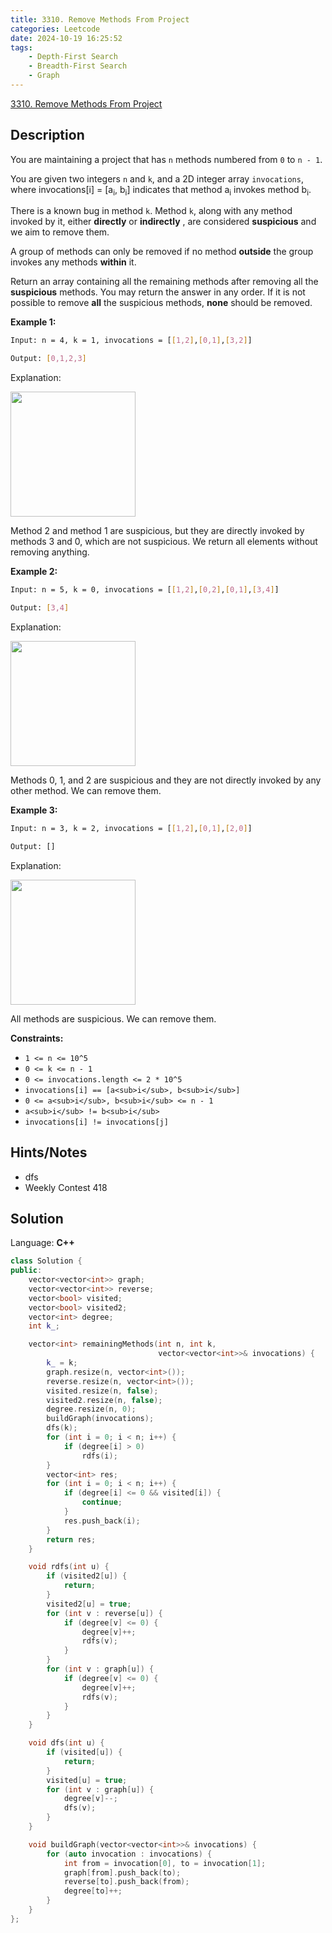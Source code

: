 ```yaml
---
title: 3310. Remove Methods From Project
categories: Leetcode
date: 2024-10-19 16:25:52
tags:
    - Depth-First Search
    - Breadth-First Search
    - Graph
---
```


[3310. Remove Methods From Project](https://leetcode.com/problems/remove-methods-from-project/description/)

## Description

You are maintaining a project that has `n` methods numbered from `0` to `n - 1`.

You are given two integers `n` and `k`, and a 2D integer array `invocations`, where invocations[i] = [a<sub>i</sub>, b<sub>i</sub>] indicates that method a<sub>i</sub> invokes method b<sub>i</sub>.

There is a known bug in method `k`. Method `k`, along with any method invoked by it, either **directly**  or **indirectly** , are considered **suspicious**  and we aim to remove them.

A group of methods can only be removed if no method **outside**  the group invokes any methods **within**  it.

Return an array containing all the remaining methods after removing all the **suspicious**  methods. You may return the answer in any order. If it is not possible to remove **all**  the suspicious methods, **none**  should be removed.

**Example 1:**

```bash
Input: n = 4, k = 1, invocations = [[1,2],[0,1],[3,2]]

Output: [0,1,2,3]
```

Explanation:

<img alt="" src="https://assets.leetcode.com/uploads/2024/07/18/graph-2.png" style="width: 200px; height: 200px;">

Method 2 and method 1 are suspicious, but they are directly invoked by methods 3 and 0, which are not suspicious. We return all elements without removing anything.

**Example 2:**

```bash
Input: n = 5, k = 0, invocations = [[1,2],[0,2],[0,1],[3,4]]

Output: [3,4]
```

Explanation:

<img alt="" src="https://assets.leetcode.com/uploads/2024/07/18/graph-3.png" style="width: 200px; height: 200px;">

Methods 0, 1, and 2 are suspicious and they are not directly invoked by any other method. We can remove them.

**Example 3:**

```bash
Input: n = 3, k = 2, invocations = [[1,2],[0,1],[2,0]]

Output: []
```

Explanation:

<img alt="" src="https://assets.leetcode.com/uploads/2024/07/20/graph.png" style="width: 200px; height: 200px;">

All methods are suspicious. We can remove them.

**Constraints:**

- `1 <= n <= 10^5`
- `0 <= k <= n - 1`
- `0 <= invocations.length <= 2 * 10^5`
- `invocations[i] == [a<sub>i</sub>, b<sub>i</sub>]`
- `0 <= a<sub>i</sub>, b<sub>i</sub> <= n - 1`
- `a<sub>i</sub> != b<sub>i</sub>`
- `invocations[i] != invocations[j]`

## Hints/Notes

- dfs
- Weekly Contest 418

## Solution

Language: **C++**

```C++
class Solution {
public:
    vector<vector<int>> graph;
    vector<vector<int>> reverse;
    vector<bool> visited;
    vector<bool> visited2;
    vector<int> degree;
    int k_;

    vector<int> remainingMethods(int n, int k,
                                 vector<vector<int>>& invocations) {
        k_ = k;
        graph.resize(n, vector<int>());
        reverse.resize(n, vector<int>());
        visited.resize(n, false);
        visited2.resize(n, false);
        degree.resize(n, 0);
        buildGraph(invocations);
        dfs(k);
        for (int i = 0; i < n; i++) {
            if (degree[i] > 0)
                rdfs(i);
        }
        vector<int> res;
        for (int i = 0; i < n; i++) {
            if (degree[i] <= 0 && visited[i]) {
                continue;
            }
            res.push_back(i);
        }
        return res;
    }

    void rdfs(int u) {
        if (visited2[u]) {
            return;
        }
        visited2[u] = true;
        for (int v : reverse[u]) {
            if (degree[v] <= 0) {
                degree[v]++;
                rdfs(v);
            }
        }
        for (int v : graph[u]) {
            if (degree[v] <= 0) {
                degree[v]++;
                rdfs(v);
            }
        }
    }

    void dfs(int u) {
        if (visited[u]) {
            return;
        }
        visited[u] = true;
        for (int v : graph[u]) {
            degree[v]--;
            dfs(v);
        }
    }

    void buildGraph(vector<vector<int>>& invocations) {
        for (auto invocation : invocations) {
            int from = invocation[0], to = invocation[1];
            graph[from].push_back(to);
            reverse[to].push_back(from);
            degree[to]++;
        }
    }
};
```
